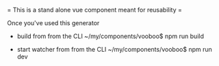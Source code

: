 = This is a stand alone vue component meant for reusability =


Once you've used this generator

* build from from the CLI
    ~/my/components/vooboo$ npm run build

* start watcher from from the CLI
    ~/my/components/vooboo$ npm run dev
